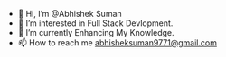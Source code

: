 - 👋 Hi, I’m @Abhishek Suman
- 👀 I’m interested in Full Stack Devlopment.
- 🌱 I’m currently Enhancing My Knowledge.
- 📫 How to reach me abhisheksuman9771@gmail.com
